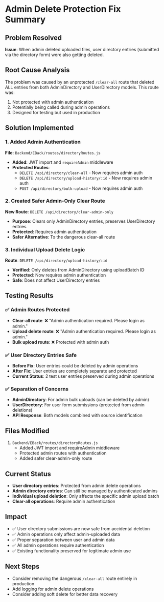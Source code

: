 # Admin Delete Protection Fix Summary

## Problem Resolved
**Issue**: When admin deleted uploaded files, user directory entries (submitted via the directory form) were also getting deleted.

## Root Cause Analysis
The problem was caused by an unprotected `/clear-all` route that deleted ALL entries from both AdminDirectory and UserDirectory models. This route was:
1. Not protected with admin authentication
2. Potentially being called during admin operations
3. Designed for testing but used in production

## Solution Implemented

### 1. Added Admin Authentication
**File**: `Backend/EBack/routes/directoryRoutes.js`
- **Added**: JWT import and `requireAdmin` middleware
- **Protected Routes**:
  - `DELETE /api/directory/clear-all` - Now requires admin auth
  - `DELETE /api/directory/upload-history/:id` - Now requires admin auth  
  - `POST /api/directory/bulk-upload` - Now requires admin auth

### 2. Created Safer Admin-Only Clear Route
**New Route**: `DELETE /api/directory/clear-admin-only`
- **Purpose**: Clears only AdminDirectory entries, preserves UserDirectory entries
- **Protected**: Requires admin authentication
- **Safer Alternative**: To the dangerous clear-all route

### 3. Individual Upload Delete Logic
**Route**: `DELETE /api/directory/upload-history/:id`
- **Verified**: Only deletes from AdminDirectory using uploadBatch ID
- **Protected**: Now requires admin authentication
- **Safe**: Does not affect UserDirectory entries

## Testing Results

### ✅ **Admin Routes Protected**
- **Clear-all route**: ❌ "Admin authentication required. Please login as admin."
- **Upload delete route**: ❌ "Admin authentication required. Please login as admin."
- **Bulk upload route**: ❌ Protected with admin auth

### ✅ **User Directory Entries Safe**
- **Before Fix**: User entries could be deleted by admin operations
- **After Fix**: User entries are completely separate and protected
- **Current Status**: 2 test user entries preserved during admin operations

### ✅ **Separation of Concerns**
- **AdminDirectory**: For admin bulk uploads (can be deleted by admin)
- **UserDirectory**: For user form submissions (protected from admin deletions)
- **API Response**: Both models combined with source identification

## Files Modified
1. `Backend/EBack/routes/directoryRoutes.js`
   - Added JWT import and requireAdmin middleware
   - Protected admin routes with authentication
   - Added safer clear-admin-only route

## Current Status
- **User directory entries**: Protected from admin delete operations
- **Admin directory entries**: Can still be managed by authenticated admins
- **Individual upload deletion**: Only affects the specific admin upload batch
- **Clear-all operations**: Require admin authentication

## Impact
- ✅ User directory submissions are now safe from accidental deletion
- ✅ Admin operations only affect admin-uploaded data
- ✅ Proper separation between user and admin data
- ✅ All admin operations require authentication
- ✅ Existing functionality preserved for legitimate admin use

## Next Steps
- Consider removing the dangerous `/clear-all` route entirely in production
- Add logging for admin delete operations
- Consider adding soft delete for better data recovery
